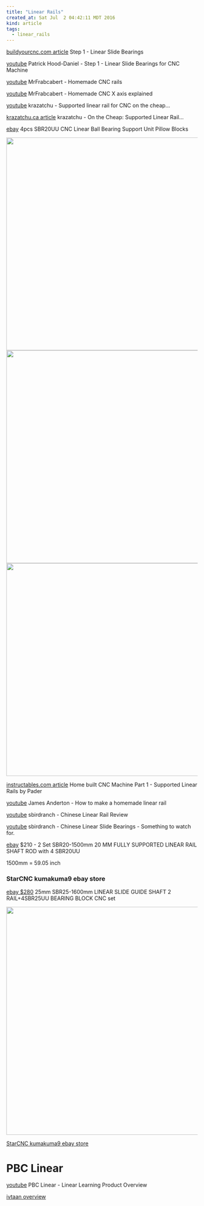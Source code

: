```yaml
---
title: "Linear Rails"
created_at: Sat Jul  2 04:42:11 MDT 2016
kind: article
tags:
  - linear_rails
---
```


<a href="https://buildyourcnc.com/step1.aspx" target="_blank">buildyourcnc.com article</a>
Step 1 - Linear Slide Bearings

<a href="https://www.youtube.com/watch?v=uYPPC1_kgaw" target="_blank">youtube</a>
Patrick Hood-Daniel - Step 1 - Linear Slide Bearings for CNC Machine

<a href="https://www.youtube.com/watch?v=AvSDdpxYVf8" target="_blank">youtube</a>
MrFrabcabert - Homemade CNC rails

<a href="https://www.youtube.com/watch?v=PoRKGFPmRn0" target="_blank">youtube</a>
MrFrabcabert - Homemade CNC X axis explained



<a href="https://www.youtube.com/watch?v=bGbWBDtzydw" target="_blank">youtube</a>
krazatchu - Supported linear rail for CNC on the cheap...

<a href="http://krazatchu.ca/2012/04/23/on-the-cheap-supported-linear-rail/" target="_blank">krazatchu.ca article</a>
krazatchu  - On the Cheap: Supported Linear Rail…

<a href="http://www.ebay.ca/itm/4pcs-SBR20UU-CNC-Linear-Ball-Bearing-Support-Unit-Pillow-Blocks-/121676339024?hash=item1c54799750" target="_blank">ebay</a>
4pcs SBR20UU CNC Linear Ball Bearing Support Unit Pillow Blocks

<img src="/assets/images/sbr20uu-cnc-pillow-block-1.png" width="560px">

<img src="/assets/images/sbr20uu-cnc-pillow-block-2.png" width="560px">

<img src="/assets/images/sbr20uu-cnc-pillow-block-3.png" width="560px">


<a href="http://www.instructables.com/id/Home-built-CNC-Machine-Part-1-Supported-Linear-R/" target="_blank">instructables.com article</a>
Home built CNC Machine Part 1 - Supported Linear Rails by Pader

<a href="https://www.youtube.com/watch?v=QDjUn1ZxcRU" target="_blank">youtube</a>
James Anderton - How to make a homemade linear rail


<a href="https://www.youtube.com/watch?v=9ldrdB7AuX0" target="_blank">youtube</a>
sbirdranch - Chinese Linear Rail Review

<a href="https://www.youtube.com/watch?v=ljSHwaRmlQ8" target="_blank">youtube</a>
sbirdranch - Chinese Linear Slide Bearings - Something to watch for.


<a href="http://www.ebay.com/itm/2-Set-SBR20-1500mm-20-MM-FULLY-SUPPORTED-LINEAR-RAIL-SHAFT-ROD-with-4-SBR20UU-/251022549100?hash=item3a721c206c:g:p0kAAMXQlgtRrgS9" target="_blank">ebay</a>
$210 - 2 Set SBR20-1500mm 20 MM FULLY SUPPORTED LINEAR RAIL SHAFT ROD with 4 SBR20UU

1500mm = 59.05 inch

### StarCNC kumakuma9 ebay store

<a href="http://www.ebay.com/itm/25mm-SBR25-1600mm-LINEAR-SLIDE-GUIDE-SHAFT-2-RAIL-4SBR25UU-BEARING-BLOCK-CNC-set-/181998162799?" target="_blank">ebay $280</a>
25mm SBR25-1600mm LINEAR SLIDE GUIDE SHAFT 2 RAIL+4SBR25UU BEARING BLOCK CNC set

<img src="/assets/images/25mm-sbr25-1600mm-linear-slide-rail-4sbr25uu-bearing-block-set.png" width="600px">

<a href="http://stores.ebay.com/24x7buy?_trksid=p2047675.l2563" target="_blank">StarCNC kumakuma9 ebay store</a>

# PBC Linear

<a href="https://www.youtube.com/watch?v=TYcdgJDzNco" target="_blank">youtube</a>
PBC Linear - Linear Learning Product Overview

<a href="http://www.pbclinear.com/IVTAAN?tab=ProductOverview" target="_blank">ivtaan overview</a>


<!--
html boilerplate
<a href="" target="_blank"></a>
<a name=""></a>
<img src="" width="400px">
<ul>
  <li></li>
</ul>
<pre>
</pre>
<pre><code>
</code></pre>
-->

